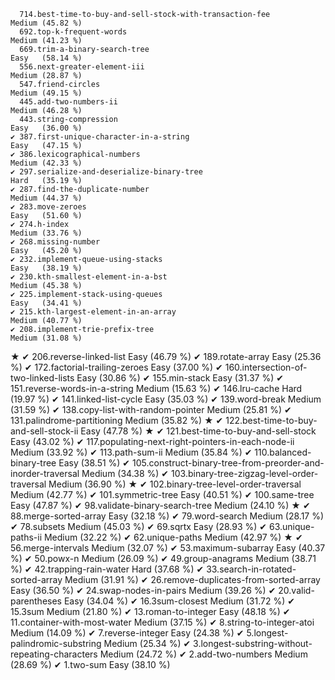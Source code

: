       714.best-time-to-buy-and-sell-stock-with-transaction-fee         Medium (45.82 %)
      692.top-k-frequent-words                                         Medium (41.23 %)
      669.trim-a-binary-search-tree                                    Easy   (58.14 %)
      556.next-greater-element-iii                                     Medium (28.87 %)
      547.friend-circles                                               Medium (49.15 %)
      445.add-two-numbers-ii                                           Medium (46.28 %)
      443.string-compression                                           Easy   (36.00 %)
    ✔ 387.first-unique-character-in-a-string                           Easy   (47.15 %)
    ✔ 386.lexicographical-numbers                                      Medium (42.33 %)
    ✔ 297.serialize-and-deserialize-binary-tree                        Hard   (35.19 %)
    ✔ 287.find-the-duplicate-number                                    Medium (44.37 %)
    ✔ 283.move-zeroes                                                  Easy   (51.60 %)
    ✔ 274.h-index                                                      Medium (33.76 %)
    ✔ 268.missing-number                                               Easy   (45.20 %)
    ✔ 232.implement-queue-using-stacks                                 Easy   (38.19 %)
    ✔ 230.kth-smallest-element-in-a-bst                                Medium (45.38 %)
    ✔ 225.implement-stack-using-queues                                 Easy   (34.41 %)
    ✔ 215.kth-largest-element-in-an-array                              Medium (40.77 %)
    ✔ 208.implement-trie-prefix-tree                                   Medium (31.08 %)
★   ✔ 206.reverse-linked-list                                          Easy   (46.79 %)
    ✔ 189.rotate-array                                                 Easy   (25.36 %)
    ✔ 172.factorial-trailing-zeroes                                    Easy   (37.00 %)
    ✔ 160.intersection-of-two-linked-lists                             Easy   (30.86 %)
    ✔ 155.min-stack                                                    Easy   (31.37 %)
    ✔ 151.reverse-words-in-a-string                                    Medium (15.63 %)
    ✔ 146.lru-cache                                                    Hard   (19.97 %)
    ✔ 141.linked-list-cycle                                            Easy   (35.03 %)
    ✔ 139.word-break                                                   Medium (31.59 %)
    ✔ 138.copy-list-with-random-pointer                                Medium (25.81 %)
    ✔ 131.palindrome-partitioning                                      Medium (35.82 %)
★   ✔ 122.best-time-to-buy-and-sell-stock-ii                           Easy   (47.78 %)
★   ✔ 121.best-time-to-buy-and-sell-stock                              Easy   (43.02 %)
    ✔ 117.populating-next-right-pointers-in-each-node-ii               Medium (33.92 %)
    ✔ 113.path-sum-ii                                                  Medium (35.84 %)
    ✔ 110.balanced-binary-tree                                         Easy   (38.51 %)
    ✔ 105.construct-binary-tree-from-preorder-and-inorder-traversal    Medium (34.38 %)
    ✔ 103.binary-tree-zigzag-level-order-traversal                     Medium (36.90 %)
★   ✔ 102.binary-tree-level-order-traversal                            Medium (42.77 %)
    ✔ 101.symmetric-tree                                               Easy   (40.51 %)
    ✔ 100.same-tree                                                    Easy   (47.87 %)
    ✔  98.validate-binary-search-tree                                  Medium (24.10 %)
★   ✔  88.merge-sorted-array                                           Easy   (32.18 %)
    ✔  79.word-search                                                  Medium (28.17 %)
    ✔  78.subsets                                                      Medium (45.03 %)
    ✔  69.sqrtx                                                        Easy   (28.93 %)
    ✔  63.unique-paths-ii                                              Medium (32.22 %)
    ✔  62.unique-paths                                                 Medium (42.97 %)
★   ✔  56.merge-intervals                                              Medium (32.07 %)
    ✔  53.maximum-subarray                                             Easy   (40.37 %)
    ✔  50.powx-n                                                       Medium (26.09 %)
    ✔  49.group-anagrams                                               Medium (38.71 %)
    ✔  42.trapping-rain-water                                          Hard   (37.68 %)
    ✔  33.search-in-rotated-sorted-array                               Medium (31.91 %)
    ✔  26.remove-duplicates-from-sorted-array                          Easy   (36.50 %)
    ✔  24.swap-nodes-in-pairs                                          Medium (39.26 %)
    ✔  20.valid-parentheses                                            Easy   (34.04 %)
    ✔  16.3sum-closest                                                 Medium (31.72 %)
    ✔  15.3sum                                                         Medium (21.80 %)
    ✔  13.roman-to-integer                                             Easy   (48.18 %)
    ✔  11.container-with-most-water                                    Medium (37.15 %)
    ✔   8.string-to-integer-atoi                                       Medium (14.09 %)
    ✔   7.reverse-integer                                              Easy   (24.38 %)
    ✔   5.longest-palindromic-substring                                Medium (25.34 %)
    ✔   3.longest-substring-without-repeating-characters               Medium (24.72 %)
    ✔   2.add-two-numbers                                              Medium (28.69 %)
    ✔   1.two-sum                                                      Easy   (38.10 %)
